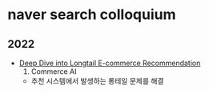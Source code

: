 # naver search colloquium


## 2022
- [Deep Dive into Longtail E-commerce Recommendation]()
  1. Commerce AI
  - 추천 시스템에서 발생하는 롱테일 문제를 해결

